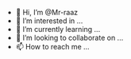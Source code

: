 - 👋 Hi, I’m @Mr-raaz
- 👀 I’m interested in ...
- 🌱 I’m currently learning ...
- 💞️ I’m looking to collaborate on ...
- 📫 How to reach me ...

<!---
Mr-raaz/Mr-raaz is a ✨ special ✨ repository because its `README.md` (this file) appears on your GitHub profile.
You can click the Preview link to take a look at your changes.
--->
